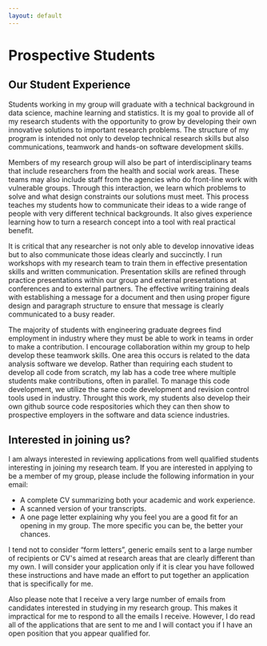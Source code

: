 ```yaml
---
layout: default
---
```

# Prospective Students


## Our Student Experience

Students working in my group will graduate with a technical background in data science, machine learning and statistics.  It is my goal to provide all of my research students with the opportunity to grow by developing their own innovative solutions to important research problems.  The structure of my program is intended not only to develop technical research skills but also communications, teamwork and hands-on software development skills.

Members of my research group will also be part of interdisciplinary teams that include researchers from the health and social work areas.  These teams may also include staff from the agencies who do front-line work with vulnerable groups.   Through this interaction, we learn which problems to solve and what design constraints our solutions must meet.  This process teaches my students how to communicate their ideas to a wide range of people with very different technical backgrounds.  It also gives experience learning how to turn a research concept into a tool with real practical benefit.

It is critical that any researcher is not only able to develop innovative ideas but to also communicate those ideas clearly and succinctly.  I run workshops with my research team to train them in effective presentation skills and written communication.  Presentation skills are refined through practice presentations within our group and external presentations at conferences and to external partners. The effective writing training deals with establishing a message for a document and then using proper figure design and paragraph structure to ensure that message is clearly communicated to a busy reader.

The majority of students with engineering graduate degrees find employment in industry where they must be able to work in teams in order to make a contribution.  I encourage collaboration within my group to help develop these teamwork skills.  One area this occurs is related to the data analysis software we develop.  Rather than requiring each student to develop all code from scratch, my lab has a code tree where multiple students make contributions, often in parallel.  To manage this code development, we utilize the same code development and revision control tools used in industry.  Throught this work, my students also develop their own github source code respositories which they can then show to prospective employers in the software and data science industries.

## Interested in joining us?
I am always interested in reviewing applications from well qualified students interesting in joining my research team.  If you are interested in applying to be a member of my group,  please include the following information in your email:

  * A complete CV summarizing both your academic and work experience.
  * A scanned version of your transcripts.
  * A one page letter explaining why you feel you are a good fit for an opening in my group.  The more specific you can be, the better your chances.

I tend not to consider “form letters”,  generic emails sent to a large number of recipients or CV's aimed at research areas that are clearly different than my own.  I will consider your application only if it is clear you have followed these instructions and have made an effort to put together an application that is specifically for me.

Also please note that I receive a very large number of emails from candidates interested in studying in my research group.  This makes it impractical for me to respond to all the emails I receive.  However, I do read all of the applications that are sent to me and I will contact you if I have an open position that you appear qualified for.
